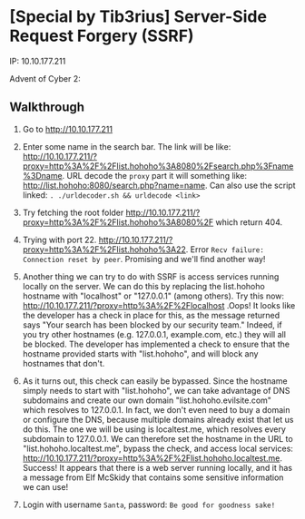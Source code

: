 # [Special by Tib3rius] Server-Side Request Forgery (SSRF)

IP: 10.10.177.211

Advent of Cyber 2: 

## Walkthrough

1) Go to http://10.10.177.211

2) Enter some name in the search bar. The link will be like: http://10.10.177.211/?proxy=http%3A%2F%2Flist.hohoho%3A8080%2Fsearch.php%3Fname%3Dname. URL decode the `proxy` part it will something like: http://list.hohoho:8080/search.php?name=name. Can also use the script linked: `. ./urldecoder.sh && urldecode <link>`

3) Try fetching the root folder http://10.10.177.211/?proxy=http%3A%2F%2Flist.hohoho%3A8080%2F which return 404. 

4) Trying with port 22. http://10.10.177.211/?proxy=http%3A%2F%2Flist.hohoho%3A22. Error ` Recv failure: Connection reset by peer `. Promising and we'll find another way!

5) Another thing we can try to do with SSRF is access services running locally on the server. We can do this by replacing the list.hohoho hostname with "localhost" or "127.0.0.1" (among others). Try this now: http://10.10.177.211/?proxy=http%3A%2F%2Flocalhost .Oops! It looks like the developer has a check in place for this, as the message returned says "Your search has been blocked by our security team." Indeed, if you try other hostnames (e.g. 127.0.0.1, example.com, etc.) they will all be blocked. The developer has implemented a check to ensure that the hostname provided starts with "list.hohoho", and will block any hostnames that don't.

6) As it turns out, this check can easily be bypassed. Since the hostname simply needs to start with "list.hohoho", we can take advantage of DNS subdomains and create our own domain "list.hohoho.evilsite.com" which resolves to 127.0.0.1. In fact, we don't even need to buy a domain or configure the DNS, because multiple domains already exist that let us do this. The one we will be using is localtest.me, which resolves every subdomain to 127.0.0.1. We can therefore set the hostname in the URL to "list.hohoho.localtest.me", bypass the check, and access local services: http://10.10.177.211/?proxy=http%3A%2F%2Flist.hohoho.localtest.me. Success! It appears that there is a web server running locally, and it has a message from Elf McSkidy that contains some sensitive information we can use!

7) Login with username `Santa`, password: `Be good for goodness sake!`


